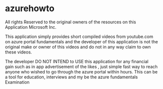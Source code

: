 # azurehowto



All rights Reserved to the original owners of the resources on this Application Microsoft Inc.

This application simply provides short compiled videos from youtube.com on azure portal fundamentals and the developer of this 
application is not the original make or owner of this videos and do not in any way claim to own these videos. 

The developer DO NOT INTEND to USE this application for any financial gain such as in app advertisement of the likes , just simple fast way to reach anyone who
wished to go through the azure portal within hours. This can be a tool for education, interviews and my be the azure fundamentals Examination



